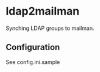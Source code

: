 ldap2mailman
============

Synching LDAP groups to mailman.

Configuration
-------------

See config.ini.sample
